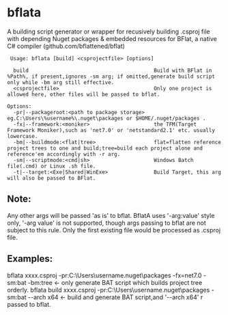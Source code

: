 
# bflata
A building script generator or wrapper for recusively building .csproj file with depending Nuget packages &amp; embedded resources for BFlat, a native C# compiler (github.com/bflattened/bflat)

     Usage: bflata [build] <csprojectfile> [options]
    
      build                                         Build with BFlat in %Path%, if present,ignores -sm arg; if omitted,generate build script only while -bm arg still effective.
      <csprojectfile>                               Only one project is allowed here, other files will be passed to bflat.
    
    Options:
      -pr|--packageroot:<path to package storage>   eg.C:\Users\%username%\.nuget\packages or $HOME/.nuget/packages .
      -fx|--framework:<moniker>                     the TFM(Target Framework Moniker),such as 'net7.0' or 'netstandard2.1' etc. usually lowercase.
      -bm|--buildmode:<flat|tree>                   flat=flatten reference project trees to one and build;tree=build each project alone and reference'em accordingly with -r arg.
      -sm|--scriptmode:<cmd|sh>                     Windows Batch file(.cmd) or Linux .sh file.
      -t|--target:<Exe|Shared|WinExe>               Build Target, this arg will also be passed to BFlat.

## Note:
  Any other args will be passed 'as is' to bflat.
  BflatA uses '-arg:value' style only, '-arg value' is not supported, though args passing to bflat are not subject to this rule.
  Only the first existing file would be processed as .csproj file.

## Examples:
  bflata xxxx.csproj -pr:C:\Users\username\.nuget\packages -fx=net7.0 -sm:bat -bm:tree  <- only generate BAT script which builds project tree orderly.
  bflata build xxxx.csproj -pr:C:\Users\username\.nuget\packages -sm:bat --arch x64  <- build and generate BAT script,and '--arch x64' r passed to bflat.
